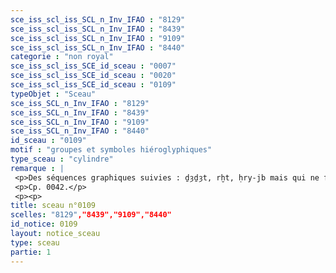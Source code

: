 ```yaml
---
sce_iss_scl_iss_SCL_n_Inv_IFAO : "8129"
sce_iss_scl_iss_SCL_n_Inv_IFAO : "8439"
sce_iss_scl_iss_SCL_n_Inv_IFAO : "9109"
sce_iss_scl_iss_SCL_n_Inv_IFAO : "8440"
categorie : "non royal"
sce_iss_scl_iss_SCE_id_sceau : "0007"
sce_iss_scl_iss_SCE_id_sceau : "0020"
sce_iss_scl_iss_SCE_id_sceau : "0109"
typeObjet : "Sceau"
sce_iss_SCL_n_Inv_IFAO : "8129"
sce_iss_SCL_n_Inv_IFAO : "8439"
sce_iss_SCL_n_Inv_IFAO : "9109"
sce_iss_SCL_n_Inv_IFAO : "8440"
id_sceau : "0109"
motif : "groupes et symboles hiéroglyphiques"
type_sceau : "cylindre"
remarque : |
 <p>Des séquences graphiques suivies : ḏȝḏȝt, rḫt, ḥry-jb mais qui ne forment pas d'énoncés continus.</p>
 <p>Cp. 0042.</p>
 <p><p>
title: sceau n°0109
scelles: "8129","8439","9109","8440"
id_notice: 0109
layout: notice_sceau
type: sceau
partie: 1
---
```

